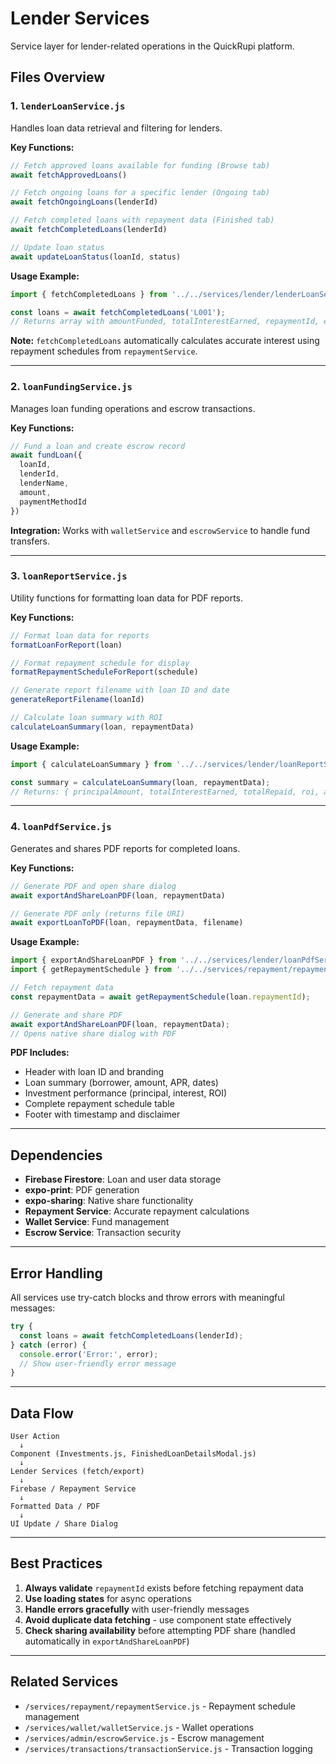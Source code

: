 # Lender Services

Service layer for lender-related operations in the QuickRupi platform.

## Files Overview

### 1. `lenderLoanService.js`
Handles loan data retrieval and filtering for lenders.

**Key Functions:**
```javascript
// Fetch approved loans available for funding (Browse tab)
await fetchApprovedLoans()

// Fetch ongoing loans for a specific lender (Ongoing tab)
await fetchOngoingLoans(lenderId)

// Fetch completed loans with repayment data (Finished tab)
await fetchCompletedLoans(lenderId)

// Update loan status
await updateLoanStatus(loanId, status)
```

**Usage Example:**
```javascript
import { fetchCompletedLoans } from '../../services/lender/lenderLoanService';

const loans = await fetchCompletedLoans('L001');
// Returns array with amountFunded, totalInterestEarned, repaymentId, etc.
```

**Note:** `fetchCompletedLoans` automatically calculates accurate interest using repayment schedules from `repaymentService`.

---

### 2. `loanFundingService.js`
Manages loan funding operations and escrow transactions.

**Key Functions:**
```javascript
// Fund a loan and create escrow record
await fundLoan({
  loanId,
  lenderId,
  lenderName,
  amount,
  paymentMethodId
})
```

**Integration:** Works with `walletService` and `escrowService` to handle fund transfers.

---

### 3. `loanReportService.js`
Utility functions for formatting loan data for PDF reports.

**Key Functions:**
```javascript
// Format loan data for reports
formatLoanForReport(loan)

// Format repayment schedule for display
formatRepaymentScheduleForReport(schedule)

// Generate report filename with loan ID and date
generateReportFilename(loanId)

// Calculate loan summary with ROI
calculateLoanSummary(loan, repaymentData)
```

**Usage Example:**
```javascript
import { calculateLoanSummary } from '../../services/lender/loanReportService';

const summary = calculateLoanSummary(loan, repaymentData);
// Returns: { principalAmount, totalInterestEarned, totalRepaid, roi, apr }
```

---

### 4. `loanPdfService.js`
Generates and shares PDF reports for completed loans.

**Key Functions:**
```javascript
// Generate PDF and open share dialog
await exportAndShareLoanPDF(loan, repaymentData)

// Generate PDF only (returns file URI)
await exportLoanToPDF(loan, repaymentData, filename)
```

**Usage Example:**
```javascript
import { exportAndShareLoanPDF } from '../../services/lender/loanPdfService';
import { getRepaymentSchedule } from '../../services/repayment/repaymentService';

// Fetch repayment data
const repaymentData = await getRepaymentSchedule(loan.repaymentId);

// Generate and share PDF
await exportAndShareLoanPDF(loan, repaymentData);
// Opens native share dialog with PDF
```

**PDF Includes:**
- Header with loan ID and branding
- Loan summary (borrower, amount, APR, dates)
- Investment performance (principal, interest, ROI)
- Complete repayment schedule table
- Footer with timestamp and disclaimer

---

## Dependencies

- **Firebase Firestore**: Loan and user data storage
- **expo-print**: PDF generation
- **expo-sharing**: Native share functionality
- **Repayment Service**: Accurate repayment calculations
- **Wallet Service**: Fund management
- **Escrow Service**: Transaction security

---

## Error Handling

All services use try-catch blocks and throw errors with meaningful messages:

```javascript
try {
  const loans = await fetchCompletedLoans(lenderId);
} catch (error) {
  console.error('Error:', error);
  // Show user-friendly error message
}
```

---

## Data Flow

```
User Action
  ↓
Component (Investments.js, FinishedLoanDetailsModal.js)
  ↓
Lender Services (fetch/export)
  ↓
Firebase / Repayment Service
  ↓
Formatted Data / PDF
  ↓
UI Update / Share Dialog
```

---

## Best Practices

1. **Always validate** `repaymentId` exists before fetching repayment data
2. **Use loading states** for async operations
3. **Handle errors gracefully** with user-friendly messages
4. **Avoid duplicate data fetching** - use component state effectively
5. **Check sharing availability** before attempting PDF share (handled automatically in `exportAndShareLoanPDF`)

---

## Related Services

- `/services/repayment/repaymentService.js` - Repayment schedule management
- `/services/wallet/walletService.js` - Wallet operations
- `/services/admin/escrowService.js` - Escrow management
- `/services/transactions/transactionService.js` - Transaction logging

